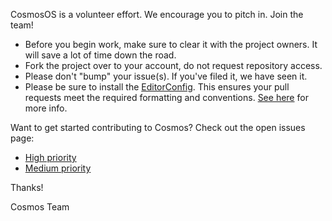 CosmosOS is a volunteer effort. We encourage you to pitch in. Join the team!

- Before you begin work, make sure to clear it with the project owners. It will save a lot of time down the road.
- Fork the project over to your account, do not request repository access.
- Please don't "bump" your issue(s). If you've filed it, we have seen it.
- Please be sure to install the [EditorConfig](https://visualstudiogallery.msdn.microsoft.com/c8bccfe2-650c-4b42-bc5c-845e21f96328). This ensures your pull requests meet the required formatting and conventions. [See here](https://github.com/CosmosOS/Cosmos/wiki/FAQ#what-is-this-editorconfig-file-and-how-do-i-use-it) for more info.

Want to get started contributing to Cosmos? Check out the open issues page:
- [High priority](https://github.com/CosmosOS/Cosmos/issues?q=is%3Aopen+is%3Aissue+label%3Apriority_high)
- [Medium priority](https://github.com/CosmosOS/Cosmos/labels/priority_medium)


Thanks!

Cosmos Team

